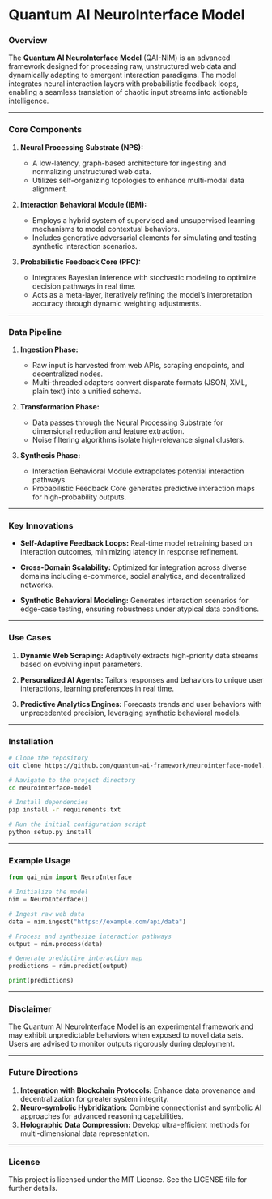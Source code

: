 # Quantum AI NeuroInterface Model

### Overview

The **Quantum AI NeuroInterface Model** (QAI-NIM) is an advanced framework designed for processing raw, unstructured web data and dynamically adapting to emergent interaction paradigms. The model integrates neural interaction layers with probabilistic feedback loops, enabling a seamless translation of chaotic input streams into actionable intelligence.

---

### Core Components

1. **Neural Processing Substrate (NPS):**
   - A low-latency, graph-based architecture for ingesting and normalizing unstructured web data.
   - Utilizes self-organizing topologies to enhance multi-modal data alignment.

2. **Interaction Behavioral Module (IBM):**
   - Employs a hybrid system of supervised and unsupervised learning mechanisms to model contextual behaviors.
   - Includes generative adversarial elements for simulating and testing synthetic interaction scenarios.

3. **Probabilistic Feedback Core (PFC):**
   - Integrates Bayesian inference with stochastic modeling to optimize decision pathways in real time.
   - Acts as a meta-layer, iteratively refining the model’s interpretation accuracy through dynamic weighting adjustments.

---

### Data Pipeline

1. **Ingestion Phase:**
   - Raw input is harvested from web APIs, scraping endpoints, and decentralized nodes.
   - Multi-threaded adapters convert disparate formats (JSON, XML, plain text) into a unified schema.

2. **Transformation Phase:**
   - Data passes through the Neural Processing Substrate for dimensional reduction and feature extraction.
   - Noise filtering algorithms isolate high-relevance signal clusters.

3. **Synthesis Phase:**
   - Interaction Behavioral Module extrapolates potential interaction pathways.
   - Probabilistic Feedback Core generates predictive interaction maps for high-probability outputs.

---

### Key Innovations

- **Self-Adaptive Feedback Loops:**
  Real-time model retraining based on interaction outcomes, minimizing latency in response refinement.

- **Cross-Domain Scalability:**
  Optimized for integration across diverse domains including e-commerce, social analytics, and decentralized networks.

- **Synthetic Behavioral Modeling:**
  Generates interaction scenarios for edge-case testing, ensuring robustness under atypical data conditions.

---

### Use Cases

1. **Dynamic Web Scraping:**
   Adaptively extracts high-priority data streams based on evolving input parameters.

2. **Personalized AI Agents:**
   Tailors responses and behaviors to unique user interactions, learning preferences in real time.

3. **Predictive Analytics Engines:**
   Forecasts trends and user behaviors with unprecedented precision, leveraging synthetic behavioral models.

---

### Installation

```bash
# Clone the repository
git clone https://github.com/quantum-ai-framework/neurointerface-model.git

# Navigate to the project directory
cd neurointerface-model

# Install dependencies
pip install -r requirements.txt

# Run the initial configuration script
python setup.py install
```

---

### Example Usage

```python
from qai_nim import NeuroInterface

# Initialize the model
nim = NeuroInterface()

# Ingest raw web data
data = nim.ingest("https://example.com/api/data")

# Process and synthesize interaction pathways
output = nim.process(data)

# Generate predictive interaction map
predictions = nim.predict(output)

print(predictions)
```

---

### Disclaimer

The Quantum AI NeuroInterface Model is an experimental framework and may exhibit unpredictable behaviors when exposed to novel data sets. Users are advised to monitor outputs rigorously during deployment.

---

### Future Directions

1. **Integration with Blockchain Protocols:** Enhance data provenance and decentralization for greater system integrity.
2. **Neuro-symbolic Hybridization:** Combine connectionist and symbolic AI approaches for advanced reasoning capabilities.
3. **Holographic Data Compression:** Develop ultra-efficient methods for multi-dimensional data representation.

---

### License

This project is licensed under the MIT License. See the LICENSE file for further details.
